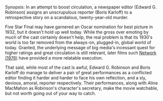 Synopsis: In an attempt to boost circulation, a newspaper editor (Edward G. Robinson) assigns an unscrupulous reporter (Boris Karloff) to a retrospective story on a scandalous, twenty-year-old murder.

Five Star Final may have garnered an Oscar nomination for best picture in 1932, but it doesn't hold up well today.  While the gross over emoting by much of the cast certainly doesn't help, the real problem is that its 1930's world is too far removed from the always-on, plugged-in, global world of today.  Granted, the underlying message of big media's incessant quest for higher ratings and great circulation is still relevant, later films such <a href="/browse/reviews/network-1976/">Network (1976)</a> have provided a more relatable execution.  

That said, while most of the cast is awful, Edward G. Robinson and Boris Karloff do manage to deliver a pair of great performances as a conflicted editor finding it harder and harder to face his own reflection, and a sly, devious, amoral, reporter respectively.  Their performances, along with Aline MacMahon as Robinson's character's secretary, make the movie watchable, but not worth going out of your way to catch.


